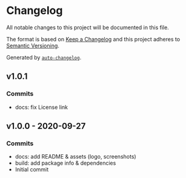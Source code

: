 # Changelog

All notable changes to this project will be documented in this file.

The format is based on [Keep a Changelog](https://keepachangelog.com/en/1.0.0/)
and this project adheres to [Semantic Versioning](https://semver.org/spec/v2.0.0.html).

Generated by [`auto-changelog`](https://github.com/CookPete/auto-changelog).

## v1.0.1

### Commits

- docs: fix License link 

## v1.0.0 - 2020-09-27

### Commits

- docs: add README & assets (logo, screenshots) 
- build: add package info & dependencies 
- Initial commit 
